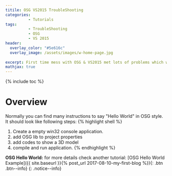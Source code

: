 ```yaml
---
titile: OSG VS2015 TroubleShooting
categories: 
          - Tutorials
tags:          
          - TroubleShooting
          - OSG
          - VS 2015
header:
  overlay_color: "#5e616c"
  overlay_image: /assets/images/w-home-page.jpg
  
excerpt: First time mess with OSG & VS2015 met lots of problems which were really tricky, I decide to write this information, hope it can help others.
mathjax: true
---
```


{% include toc %}


# Overview
Normally you can find many instructions to say "Hello World" in OSG style.  
It should look like following steps:
{% highlight shell %}
1. Create a empty win32 console application.
2. add OSG lib to project properties
3. add codes to show a 3D model
4. compile and run application. 
{% endhighlight %}

**OSG Hello World:**
for more details check another tutorial: [OSG Hello World Example]({{ site.baseurl }}{% post_url 2017-08-10-my-first-blog %}){: .btn .btn--info}
{: .notice--info}




